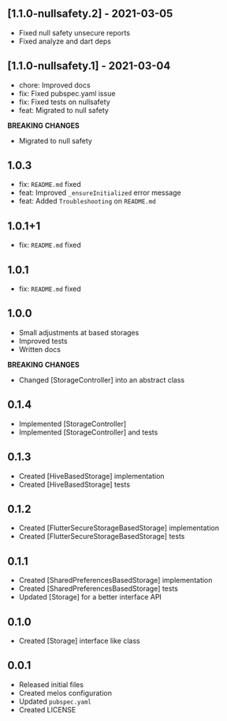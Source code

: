 ## [1.1.0-nullsafety.2] - 2021-03-05
- Fixed null safety unsecure reports
- Fixed analyze and dart deps

## [1.1.0-nullsafety.1] - 2021-03-04
- chore: Improved docs
- fix: Fixed pubspec.yaml issue
- fix: Fixed tests on nullsafety
- feat: Migrated to null safety

**BREAKING CHANGES**
- Migrated to null safety

## 1.0.3
- fix: `README.md` fixed
- feat: Improved `_ensureInitialized` error message
- feat: Added `Troubleshooting` on `README.md`

## 1.0.1+1
- fix: `README.md` fixed

## 1.0.1
- fix: `README.md` fixed

## 1.0.0
- Small adjustments at based storages
- Improved tests
- Written docs

**BREAKING CHANGES**
- Changed [StorageController] into an abstract class

## 0.1.4
- Implemented [StorageController]
- Implemented [StorageController] and tests

## 0.1.3
- Created [HiveBasedStorage] implementation
- Created [HiveBasedStorage] tests

## 0.1.2
- Created [FlutterSecureStorageBasedStorage] implementation
- Created [FlutterSecureStorageBasedStorage] tests

## 0.1.1
- Created [SharedPreferencesBasedStorage] implementation
- Created [SharedPreferencesBasedStorage] tests
- Updated [Storage] for a better interface API

## 0.1.0
- Created [Storage] interface like class

## 0.0.1
- Released initial files
- Created melos configuration
- Updated `pubspec.yaml`
- Created LICENSE
